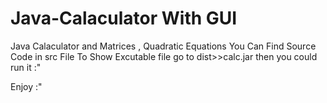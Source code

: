 # Java-Calaculator With GUI
Java Calaculator and Matrices , Quadratic Equations
You Can Find Source Code in src File 
To Show Excutable file go to dist>>calc.jar 
then you could run it :"

Enjoy :"
